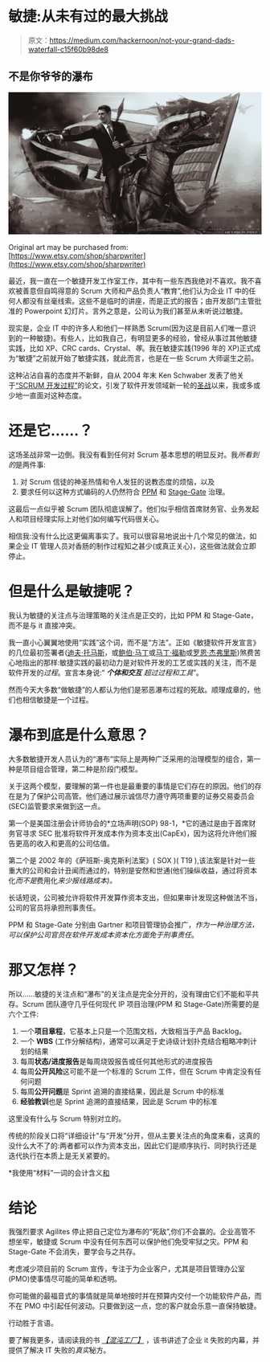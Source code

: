 # 敏捷:从未有过的最大挑战

> 原文：<https://medium.com/hackernoon/not-your-grand-dads-waterfall-c15f60b98de8>

## 不是你爷爷的瀑布

![](img/bac1e6c42e1525a4e5af8bc0def1e7b0.png)

Original art may be purchased from: [https://www.etsy.com/shop/sharpwriter](https://www.etsy.com/shop/sharpwriter)

最近，我一直在一个敏捷开发工作室工作，其中有一些东西我绝对不喜欢。我不喜欢被善意但自鸣得意的 Scrum 大师和产品负责人“教育”,他们认为企业 IT 中的任何人都没有丝毫线索。这些不是临时的讲座，而是正式的报告；由开发部门主管批准的 Powerpoint 幻灯片。言外之意是，公司认为我们甚至从未听说过敏捷。

现实是，企业 IT 中的许多人和他们一样熟悉 Scrum(因为这是目前人们唯一意识到的一种敏捷)。有些人，比如我自己，有明显更多的经验，曾经从事过其他敏捷实践，比如 XP、CRC cards、Crystal、*等*。我在敏捷实践(1996 年的 XP)正式成为“敏捷”之前就开始了敏捷实践，就此而言，也是在一些 Scrum 大师诞生之前。

这种沾沾自喜的态度并不新鲜，自从 2004 年末 Ken Schwaber 发表了他关于[“SCRUM 开发过程”](http://www.jeffsutherland.org/oopsla/schwapub.pdf)的论文，引发了软件开发领域新一轮的[圣战](http://www.catb.org/jargon/html/H/holy-wars.html)以来，我或多或少地一直面对这种态度。

# 还是它……？

这场圣战非常一边倒。我没有看到任何对 Scrum 基本思想的明显反对。我*所看到的*是两件事:

1.  对 Scrum 信徒的神圣热情和令人发狂的说教态度的烦恼，以及
2.  要求任何以这种方式编码的人仍然符合 [PPM](https://en.wikipedia.org/wiki/Project_portfolio_management) 和 [Stage-Gate](https://www.stage-gate.com/wp-content/uploads/2018/06/wp10english.pdf) 治理。

这最后一点似乎被 Scrum 团队彻底误解了。他们似乎相信首席财务官、业务发起人和项目经理实际上对他们如何编写代码很关心。

相信我:没有什么比这更偏离事实了。我可以很容易地说出十几个常见的做法，如果企业 IT 管理人员对香肠的制作过程知之甚少(或真正关心)，这些做法就会立即停止。

# 但是什么是敏捷呢？

我认为敏捷的关注点与治理策略的关注点是正交的，比如 PPM 和 Stage-Gate，而不是与 it 直接冲突。

我一直小心翼翼地使用“实践”这个词，而不是“方法”。正如《敏捷软件开发宣言》的几位最初签署者([迪夫·托马斯](https://www.youtube.com/watch?v=a-BOSpxYJ9M)，或[鲍伯·马丁](https://blog.cleancoder.com/uncle-bob/2018/08/28/CraftsmanshipMovement.html)或[马丁·福勒](https://www.martinfowler.com/bliki/CraftmanshipAndTheCrevasse.html)或[罗恩·杰弗里斯](https://ronjeffries.com/articles/018-01ff/abandon-1/))煞费苦心地指出的那样:敏捷实践的最初动力是对软件开发的工艺或实践的关注，而不是软件开发的*过程*。宣言本身说:“ ***个体和交互*** *超过过程和工具*”。

然而今天大多数“做敏捷”的人都认为他们是邪恶瀑布过程的死敌。顺理成章的，他们也相信敏捷是一个过程。

# 瀑布到底是什么意思？

大多数敏捷开发人员认为的“瀑布”实际上是两种广泛采用的治理模型的组合，第一种是项目组合管理，第二种是阶段门模型。

关于这两个模型，要理解的第一件也是最重要的事情是它们存在的原因。他们的存在是为了保护公司高管。他们通过展示诚信尽力遵守两项重要的证券交易委员会(SEC)监管要求来做到这一点。

第一个是美国注册会计师协会的*立场声明(SOP) 98-1，*它的通过是由于首席财务官寻求 SEC 批准将软件开发成本作为资本支出(CapEx)，因为这将允许他们报告更高的收入和更高的公司估值。

第二个是 2002 年的《萨班斯-奥克斯利法案》( SOX )( T19 ),该法案是针对一些重大的公司和会计丑闻而通过的，特别是安然和世通(他们操纵收益，通过将资本化*而不是*费用化*来少报线路成本)。*

长话短说，公司被允许将软件开发算作资本支出，但如果审计发现这种做法不当，公司的官员将承担刑事责任。

PPM 和 Stage-Gate 分别由 Gartner 和项目管理协会推广，*作为一种治理方法，可以保护公司官员在软件开发成本资本化方面免于刑事责任*。

# 那又怎样？

所以……敏捷的关注点和“瀑布”的关注点是完全分开的，没有理由它们不能和平共存。Scrum 团队遵守几乎任何现代 IP 项目治理(PPM 和 Stage-Gate)所需要的是六个工件:

1.  一个**项目章程**，它基本上只是一个范围文档，大致相当于产品 Backlog。
2.  一个 **WBS** (工作分解结构)，通常可以满足于史诗级计划扑克结合粗略冲刺计划的结果
3.  每周**状态/进度报告**是每周烧毁报告或任何其他形式的进度报告
4.  每周**公开风险**这可能不是一个标准的 Scrum 工件，但在 Scrum 中肯定没有任何问题
5.  每周**公开问题**是 Sprint 追溯的直接结果，因此是 Scrum 中的标准
6.  **经验教训**也是 Sprint 追溯的直接结果，因此是 Scrum 中的标准

这里没有什么与 Scrum 特别对立的。

传统的阶段关口将“详细设计”与“开发”分开，但从主要关注点的角度来看，这真的没什么大不了的:两者都可以作为资本支出，因此它们是顺序执行、同时执行还是迭代执行在本质上是无关紧要的。

*我使用“材料”一词的会计含义[和](https://www.business-case-analysis.com/materiality-concept.html)

# 结论

我强烈要求 Agilites 停止把自己定位为瀑布的“死敌”,你们不会赢的。企业高管不想坐牢，敏捷或 Scrum 中没有任何东西可以保护他们免受牢狱之灾。PPM 和 Stage-Gate 不会消失，要学会与之共存。

考虑减少项目前的 Scrum 宣传，专注于为企业客户，尤其是项目管理办公室(PMO)使事情尽可能的简单和透明。

你可能做的最福音式的事情就是简单地按时并在预算内交付一个功能软件产品，而不在 PMO 中引起任何波动。只要做到这一点，您的客户就会乐意一直保持敏捷。

行动胜于言语。

要了解我更多，请阅读我的书 [*【混沌工厂】*](https://www.amazon.com/dp/B07XXM1B23) ，该书讲述了企业 it 失败的内幕，并提供了解决 IT 失败的*真实*秘方。